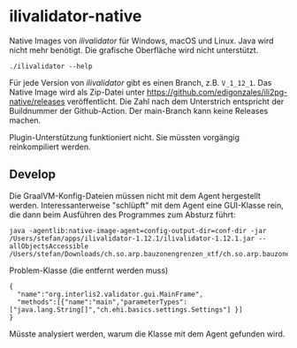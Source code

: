 # ilivalidator-native

Native Images von _ilivalidator_ für Windows, macOS und Linux. Java wird nicht mehr benötigt. Die grafische Oberfläche wird nicht unterstützt.

```
./ilivalidator --help
```

Für jede Version von _ilivalidator_ gibt es einen Branch, z.B. `V_1_12_1`. Das Native Image wird als Zip-Datei unter https://github.com/edigonzales/ili2pg-native/releases veröffentlicht. Die Zahl nach dem Unterstrich entspricht der Buildnummer der Github-Action. Der main-Branch kann keine Releases machen.

Plugin-Unterstützung funktioniert nicht. Sie müssten vorgängig reinkompiliert werden.

## Develop

Die GraalVM-Konfig-Dateien müssen nicht mit dem Agent hergestellt werden. Interessanterweise "schlüpft" mit dem Agent eine GUI-Klasse rein, die dann beim Ausführen des Programmes zum Absturz führt:

```
java -agentlib:native-image-agent=config-output-dir=conf-dir -jar /Users/stefan/apps/ilivalidator-1.12.1/ilivalidator-1.12.1.jar --allObjectsAccessible /Users/stefan/Downloads/ch.so.arp.bauzonengrenzen_xtf/ch.so.arp.bauzonengrenzen.xtf
```

Problem-Klasse (die entfernt werden muss)

```
{
  "name":"org.interlis2.validator.gui.MainFrame",
  "methods":[{"name":"main","parameterTypes":["java.lang.String[]","ch.ehi.basics.settings.Settings"] }]
}
```

Müsste analysiert werden, warum die Klasse mit dem Agent gefunden wird.